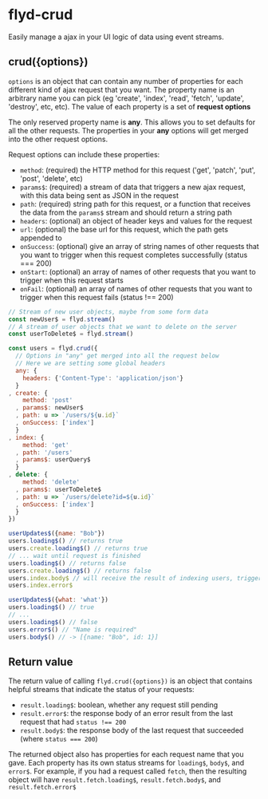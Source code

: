 # flyd-crud

Easily manage a ajax in your UI logic of data using event streams.

## crud({options})

`options` is an object that can contain any number of properties for each different kind of ajax request that you want. The property name is an arbitrary name you can pick (eg 'create', 'index', 'read', 'fetch', 'update', 'destroy', etc, etc). The value of each property is a set of **request options**

The only reserved property name is **any**. This allows you to set defaults for all the other requests. The properties in your **any** options will get merged into the other request options.

Request options can include these properties:

* `method`: (required) the HTTP method for this request ('get', 'patch', 'put', 'post', 'delete', etc)
* `params$`: (required) a stream of data that triggers a new ajax request, with this data being sent as JSON in the request
* `path`: (required) string path for this request, or a function that receives the data from the `params$` stream and should return a string path
* `headers`: (optional) an object of header keys and values for the request
* `url`: (optional) the base url for this request, which the path gets appended to
* `onSuccess`: (optional) give an array of string names of other requests that you want to trigger when this request completes successfully (status === 200)
* `onStart`: (optional) an array of names of other requests that you want to trigger when this request starts
* `onFail`: (optional) an array of names of other requests that you want to trigger when this request fails (status !== 200)

```js
// Stream of new user objects, maybe from some form data
const newUser$ = flyd.stream()
// A stream of user objects that we want to delete on the server
const userToDelete$ = flyd.stream()

const users = flyd.crud({
  // Options in "any" get merged into all the request below
  // Here we are setting some global headers
  any: {
    headers: {'Content-Type': 'application/json'}
  }
, create: {
    method: 'post'
  , params$: newUser$
  , path: u => `/users/${u.id}`
  , onSuccess: ['index']
  }
, index: {
    method: 'get'
  , path: '/users'
  , params$: userQuery$
  }
, delete: {
    method: 'delete'
  , params$: userToDelete$
  , path: u => `/users/delete?id=${u.id}`
  , onSuccess: ['index']
  }
})

userUpdates$({name: "Bob"}) 
users.loading$() // returns true
users.create.loading$() // returns true
// ... wait until request is finished
users.loading$() // returns false
users.create.loading$() // returns false
users.index.body$ // will receive the result of indexing users, triggered by the update using `onSuccess`
users.index.error$

userUpdates$({what: 'what'})
users.loading$() // true
// ...
users.loading$() // false
users.error$() // "Name is required"
users.body$() // -> [{name: "Bob", id: 1}]

```

## Return value

The return value of calling `flyd.crud({options})` is an object that contains helpful streams that indicate the status of your requests:

* `result.loading$`: boolean, whether any request still pending
* `result.error$`: the response body of an error result from the last request that had `status !== 200`
* `result.body$`: the response body of the last request that succeeded (where `status === 200`)

The returned object also has properties for each request name that you gave. Each property has its own status streams for `loading$`, `body$`, and `error$`. For example, if you had a request called `fetch`, then the resulting object will have `result.fetch.loading$`, `result.fetch.body$`, and `result.fetch.error$`
